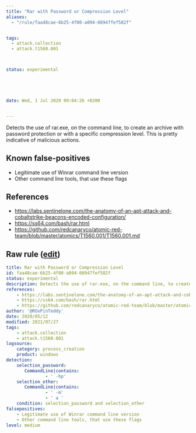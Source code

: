 ```yaml
---
title: "Rar with Password or Compression Level"
aliases:
  - "/rule/faa48cae-6b25-4f00-a094-08947fef582f"


tags:
  - attack.collection
  - attack.t1560.001



status: experimental





date: Wed, 1 Jul 2020 09:04:26 +0200


---
```


Detects the use of rar.exe, on the command line, to create an archive with password protection or with a specific compression level. This is pretty indicative of malicious actions.

<!--more-->


## Known false-positives

* Legitimate use of Winrar command line version
* Other command line tools, that use these flags



## References

* https://labs.sentinelone.com/the-anatomy-of-an-apt-attack-and-cobaltstrike-beacons-encoded-configuration/
* https://ss64.com/bash/rar.html
* https://github.com/redcanaryco/atomic-red-team/blob/master/atomics/T1560.001/T1560.001.md


## Raw rule ([edit](https://github.com/SigmaHQ/sigma/edit/master/rules/windows/process_creation/proc_creation_win_susp_rar_flags.yml))
```yaml
title: Rar with Password or Compression Level 
id: faa48cae-6b25-4f00-a094-08947fef582f
status: experimental
description: Detects the use of rar.exe, on the command line, to create an archive with password protection or with a specific compression level. This is pretty indicative of malicious actions.
references:
    - https://labs.sentinelone.com/the-anatomy-of-an-apt-attack-and-cobaltstrike-beacons-encoded-configuration/
    - https://ss64.com/bash/rar.html
    - https://github.com/redcanaryco/atomic-red-team/blob/master/atomics/T1560.001/T1560.001.md
author: '@ROxPinTeddy'
date: 2020/05/12
modified: 2021/07/27
tags:
    - attack.collection
    - attack.t1560.001
logsource:
    category: process_creation
    product: windows
detection:
    selection_password:
       CommandLine|contains:
               - ' -hp'
    selection_other:
       CommandLine|contains:
               - ' -m'
               - ' a '
    condition: selection_password and selection_other
falsepositives:
    - Legitimate use of Winrar command line version
    - Other command line tools, that use these flags
level: medium
```
